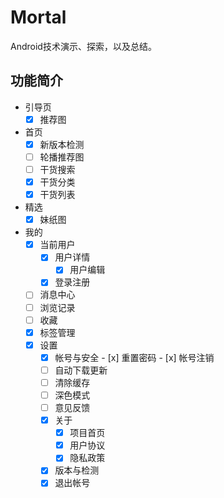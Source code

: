 # Mortal
Android技术演示、探索，以及总结。

## 功能简介

- 引导页
    - [x] 推荐图
- 首页
    - [x] 新版本检测
    - [ ] 轮播推荐图
    - [ ] 干货搜索
    - [x] 干货分类
    - [x] 干货列表
- 精选
    - [x] 妹纸图
- 我的
    - [x] 当前用户
        - [x] 用户详情
            - [x] 用户编辑
        - [x] 登录注册
    - [ ] 消息中心
    - [ ] 浏览记录
    - [ ] 收藏
    - [x] 标签管理
    - [x] 设置
        - [x] 帐号与安全
                - [x] 重置密码
                - [x] 帐号注销
        - [ ] 自动下载更新
        - [ ] 清除缓存
        - [ ] 深色模式
        - [ ] 意见反馈
        - [x] 关于
            - [x] 项目首页
            - [x] 用户协议
            - [x] 隐私政策
        - [x] 版本与检测
        - [x] 退出帐号
